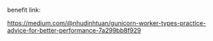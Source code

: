 benefit link: 

https://medium.com/@nhudinhtuan/gunicorn-worker-types-practice-advice-for-better-performance-7a299bb8f929